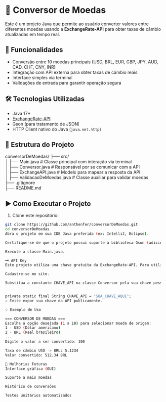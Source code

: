 # 💱 Conversor de Moedas

Este é um projeto Java que permite ao usuário converter valores entre diferentes moedas usando a **ExchangeRate-API** para obter taxas de câmbio atualizadas em tempo real.

## 📌 Funcionalidades

- Conversão entre 10 moedas principais (USD, BRL, EUR, GBP, JPY, AUD, CAD, CHF, CNY, INR)
- Integração com API externa para obter taxas de câmbio reais
- Interface simples via terminal
- Validações de entrada para garantir operação segura

## 🛠️ Tecnologias Utilizadas

- Java 17+
- [ExchangeRate-API](https://www.exchangerate-api.com/)
- Gson (para tratamento de JSON)
- HTTP Client nativo do Java (`java.net.http`)

## 📂 Estrutura do Projeto

conversorDeMoedas/
├── src/  
│ ├── Main.java # Classe principal com interação via terminal  
│ ├── Conversor.java # Responsável por se comunicar com a API  
│ ├── ExchangeAPI.java # Modelo para mapear a resposta da API  
│ ├── ValidacaoDeMoedas.java # Classe auxiliar para validar moedas  
├── .gitignore  
├── README.md 


## ▶️ Como Executar o Projeto

1. Clone este repositório:

```bash
git clone https://github.com/anthenfer/conversorDeMoedas.git
cd conversorDeMoedas
Abra o projeto em sua IDE Java preferida (ex: IntelliJ, Eclipse).

Certifique-se de que o projeto possui suporte à biblioteca Gson (adicione ao classpath, se necessário).

Execute a classe Main.java.

🗝️ API Key
Este projeto utiliza uma chave gratuita da ExchangeRate-API. Para utilizar com sua própria conta:

Cadastre-se no site.

Substitua a constante CHAVE_API na classe Conversor pela sua chave pessoal:


private static final String CHAVE_API = "SUA_CHAVE_AQUI";
⚠️ Evite expor sua chave da API publicamente.

💡 Exemplo de Uso

=== CONVERSOR DE MOEDAS ===
Escolha a opção desejada (1 a 10) para selecionar moeda de origem:
1 - USD (Dólar americano)
2 - BRL (Real brasileiro)
...
Digite o valor a ser convertido: 100

Taxa de câmbio USD -> BRL: 5.1234
Valor convertido: 512.34 BRL

🧪 Melhorias Futuras
Interface gráfica (GUI)

Suporte a mais moedas

Histórico de conversões

Testes unitários automatizados

